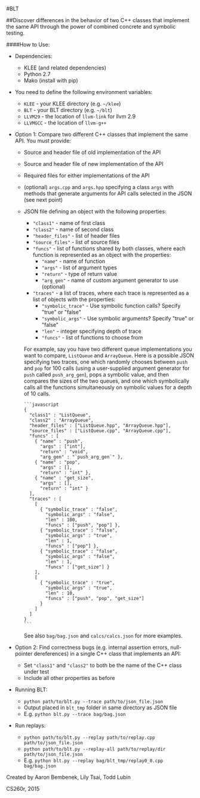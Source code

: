#BLT

##Discover differences in the behavior of two C++ classes that implement the same API through the power of combined concrete and symbolic testing.

####How to Use:
- Dependencies:
  - KLEE (and related dependencies)
  - Python 2.7
  - Mako (install with pip)
- You need to define the following environment variables:
  - `KLEE` - your KLEE directory (e.g. `~/klee`)
  - `BLT` - your BLT directory (e.g. `~/blt`)
  - `LLVM29` - the location of `llvm-link` for llvm 2.9
  - `LLVMGCC` - the location of `llvm-g++`
- Option 1: Compare two different C++ classes that implement the same API. You must provide:
  - Source and header file of old implementation of the API
  - Source and header file of new implementation of the API 
  - Required files for either implementations of the API 
  - (optional) `args.cpp` and `args.hpp` specifying a class `args` with methods that generate arguments for API calls selected in the JSON (see next point) 
  - JSON file defining an object with the following properties:
      - `"class1"` - name of first class 
      - `"class2"` - name of second class 
      - `"header_files"` - list of header files
      - `"source_files"` - list of source files
      - `"funcs"` - list of functions shared by both classes, where each function is represented as an object with the properties:
        - `"name"` - name of function
        - `"args"` - list of argument types
        - `"return"` - type of return value
        - `"arg_gen"` - name of custom argument generator to use (optional)
      - `"traces"` - a list of traces, where each trace is represented as a list of objects with the properties:
        - `"symbolic_trace"` - Use symbolic function calls? Specify "true" or "false"
        - `"symbolic_args"` - Use symbolic arguments? Specify "true" or "false"
        - `"len"` - integer specifying depth of trace
        - `"funcs"` - list of functions to choose from

      For example, say you have two different queue implementations you want
      to compare, `ListQueue` and `ArrayQueue`. Here is a possible JSON specifying two
      traces, one which randomly chooses between `push` and `pop` for 100 calls (using
      a user-supplied argument generator for `push` called `push_arg_gen`),
      pops a symbolic value, and then compares the sizes of the two queues, and one
      which symbolically calls all the functions simultaneously on symbolic values
      for a depth of 10 calls. 

        ```javascript
        {
          "class1" : "ListQueue",
          "class2" : "ArrayQueue",
          "header_files" : ["ListQueue.hpp", "ArrayQueue.hpp"],
          "source_files" : ["ListQueue.cpp", "ArrayQueue.cpp"],
          "funcs" : [
            { "name" : "push",
              "args" : ["int"],
              "return" : "void",
              "arg_gen" : "`push_arg_gen`" },
            { "name" : "pop",
              "args" : [],
              "return" : "int" },
            { "name" : "get_size",
              "args" : [],
              "return" : "int" }
          ],
          "traces" : [
            [
              { "symbolic_trace" : "false",
                "symbolic_args" : "false",
                "len" : 100,
                "funcs" : ["push", "pop"] },
              { "symbolic_trace" : "false",
                "symbolic_args" : "true",
                "len" : 1,
                "funcs" : ["pop"] },
              { "symbolic_trace" : "false",
                "symbolic_args" : "false",
                "len" : 1,
                "funcs" : ["get_size"] }
            ],
            [
              { "symbolic_trace" : "true",
                "symbolic_args" : "true",
                "len" : 10,
                "funcs" : ["push", "pop", "get_size"]
              }
            ]
          ]
        }
        ```
        
      See also `bag/bag.json` and `calcs/calcs.json` for more examples.
- Option 2: Find correctness bugs (e.g. internal assertion errors, null-pointer dereferences) in a single C++ class that implements an API:
    - Set `"class1"` and `"class2"` to both be the name of the C++ class under test 
    - Include all other properties as before

- Running BLT:
    - `python path/to/blt.py --trace path/to/json_file.json`
    - Output placed in `blt_tmp` folder in same directory as JSON file
    - E.g. `python blt.py --trace bag/bag.json`

- Run replays:
    - `python path/to/blt.py --replay path/to/replay.cpp path/to/json_file.json`
    - `python path/to/blt.py --replay-all path/to/replay/dir path/to/json_file.json`
    - E.g. `python blt.py --replay bag/blt_tmp/replay0_0.cpp bag/bag.json`

Created by Aaron Bembenek, Lily Tsai, Todd Lubin

CS260r, 2015
